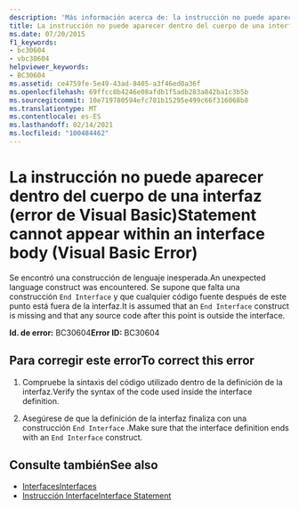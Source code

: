 ```yaml
---
description: 'Más información acerca de: la instrucción no puede aparecer dentro del cuerpo de una interfaz (error de Visual Basic)'
title: La instrucción no puede aparecer dentro del cuerpo de una interfaz (error de Visual Basic)
ms.date: 07/20/2015
f1_keywords:
- bc30604
- vbc30604
helpviewer_keywords:
- BC30604
ms.assetid: ce4759fe-5e49-43ad-8405-a3f46ed0a36f
ms.openlocfilehash: 69ffcc8b4246e08afdb1f5adb283a842ba1c3b5b
ms.sourcegitcommit: 10e719780594efc781b15295e499c66f316068b8
ms.translationtype: MT
ms.contentlocale: es-ES
ms.lasthandoff: 02/14/2021
ms.locfileid: "100484462"
---
```

# <a name="statement-cannot-appear-within-an-interface-body-visual-basic-error"></a><span data-ttu-id="b7594-103">La instrucción no puede aparecer dentro del cuerpo de una interfaz (error de Visual Basic)</span><span class="sxs-lookup"><span data-stu-id="b7594-103">Statement cannot appear within an interface body (Visual Basic Error)</span></span>

<span data-ttu-id="b7594-104">Se encontró una construcción de lenguaje inesperada.</span><span class="sxs-lookup"><span data-stu-id="b7594-104">An unexpected language construct was encountered.</span></span> <span data-ttu-id="b7594-105">Se supone que falta una construcción `End Interface` y que cualquier código fuente después de este punto está fuera de la interfaz.</span><span class="sxs-lookup"><span data-stu-id="b7594-105">It is assumed that an `End Interface` construct is missing and that any source code after this point is outside the interface.</span></span>  
  
 <span data-ttu-id="b7594-106">**Id. de error:** BC30604</span><span class="sxs-lookup"><span data-stu-id="b7594-106">**Error ID:** BC30604</span></span>  
  
## <a name="to-correct-this-error"></a><span data-ttu-id="b7594-107">Para corregir este error</span><span class="sxs-lookup"><span data-stu-id="b7594-107">To correct this error</span></span>  
  
1. <span data-ttu-id="b7594-108">Compruebe la sintaxis del código utilizado dentro de la definición de la interfaz.</span><span class="sxs-lookup"><span data-stu-id="b7594-108">Verify the syntax of the code used inside the interface definition.</span></span>  
  
2. <span data-ttu-id="b7594-109">Asegúrese de que la definición de la interfaz finaliza con una construcción `End Interface` .</span><span class="sxs-lookup"><span data-stu-id="b7594-109">Make sure that the interface definition ends with an `End Interface` construct.</span></span>  
  
## <a name="see-also"></a><span data-ttu-id="b7594-110">Consulte también</span><span class="sxs-lookup"><span data-stu-id="b7594-110">See also</span></span>

- [<span data-ttu-id="b7594-111">Interfaces</span><span class="sxs-lookup"><span data-stu-id="b7594-111">Interfaces</span></span>](../programming-guide/language-features/interfaces/index.md)
- [<span data-ttu-id="b7594-112">Instrucción Interface</span><span class="sxs-lookup"><span data-stu-id="b7594-112">Interface Statement</span></span>](../language-reference/statements/interface-statement.md)
